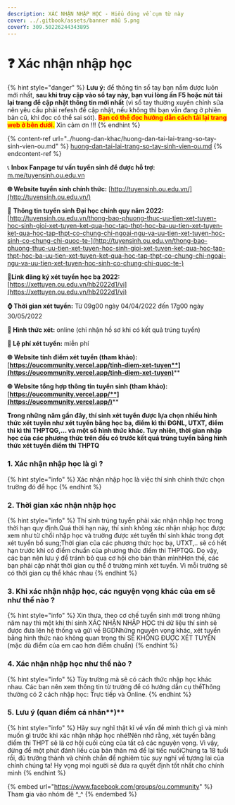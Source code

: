 ```yaml
---
description: XÁC NHẬN NHẬP HỌC - Hiểu đúng về cụm từ này
cover: ../.gitbook/assets/banner mẫu 5.png
coverY: 309.50226244343895
---
```


# ❓ Xác nhận nhập học

{% hint style="danger" %}
**Lưu ý:** để thông tin sổ tay bạn nắm được luôn mới nhất, **sau khi truy cập vào sổ tay này, bạn vui lòng ấn F5 hoặc nút tải lại trang để cập nhật thông tin mới nhất** (vì sổ tay thường xuyên chỉnh sửa nên yêu cầu phải refesh để cập nhật, nếu không thì bạn vẫn đang ở phiên bản cũ, khi đọc có thể sai sót). <mark style="color:red;">**Bạn có thể đọc hướng dẫn cách tải lại trang web ở bên dưới.**</mark> Xin cảm ơn !!!
{% endhint %}

{% content-ref url="../huong-dan-khac/huong-dan-tai-lai-trang-so-tay-sinh-vien-ou.md" %}
[huong-dan-tai-lai-trang-so-tay-sinh-vien-ou.md](../huong-dan-khac/huong-dan-tai-lai-trang-so-tay-sinh-vien-ou.md)
{% endcontent-ref %}

📞 **Inbox Fanpage tư vấn tuyển sinh để được hỗ trợ:** [m.me/tuyensinh.ou.edu.vn](https://m.me/tuyensinh.ou.edu.vn)

**🌐 Website tuyển sinh chính thức:** [http://tuyensinh.ou.edu.vn/](http://tuyensinh.ou.edu.vn/)

🔗 **Thông tin tuyển sinh Đại học chính quy năm 2022:** [http://tuyensinh.ou.edu.vn/thong-bao-phuong-thuc-uu-tien-xet-tuyen-hoc-sinh-gioi-xet-tuyen-ket-qua-hoc-tap-thpt-hoc-ba-uu-tien-xet-tuyen-ket-qua-hoc-tap-thpt-co-chung-chi-ngoai-ngu-va-uu-tien-xet-tuyen-hoc-sinh-co-chung-chi-quoc-te-](http://tuyensinh.ou.edu.vn/thong-bao-phuong-thuc-uu-tien-xet-tuyen-hoc-sinh-gioi-xet-tuyen-ket-qua-hoc-tap-thpt-hoc-ba-uu-tien-xet-tuyen-ket-qua-hoc-tap-thpt-co-chung-chi-ngoai-ngu-va-uu-tien-xet-tuyen-hoc-sinh-co-chung-chi-quoc-te-)

🔗**Link đăng ký xét tuyển học bạ 2022:** [https://xettuyen.ou.edu.vn/hb2022d1/vi](https://xettuyen.ou.edu.vn/hb2022d1/vi)

**⌚ Thời gian xét tuyển:** Từ 09g00 ngày 04/04/2022 đến 17g00 ngày 30/05/2022&#x20;

**📌 Hình thức xét:** online (chỉ nhận hồ sơ khi có kết quả trúng tuyển)

**📌 Lệ phí xét tuyển:** miễn phí

**🌐** **Website tính điểm xét tuyển (tham khảo):** [**https://oucommunity.vercel.app/tinh-diem-xet-tuyen**](https://oucommunity.vercel.app/tinh-diem-xet-tuyen)****

**🌐** **Website tổng hợp thông tin tuyển sinh (tham khảo):** [**https://oucommunity.vercel.app/**](https://oucommunity.vercel.app/)****

**Trong những năm gần đây, thí sinh xét tuyển được lựa chọn nhiều hình thức xét tuyển như xét tuyển bằng học bạ, điểm kì thi ĐGNL, UTXT, điểm thi kì thi THPTQG,... và một số hình thức khác. Tuy nhiên, thời gian nhập học của các phương thức trên đều có trước kết quả trúng tuyển bằng hình thức xét tuyển điểm thi THPTQ**

### **1. Xác nhận nhập học là gì ?**

{% hint style="info" %}
Xác nhận nhập học là việc thí sinh chính thức chọn trường đó để học
{% endhint %}

### **2. T**hời gian xác nhận nhập học

{% hint style="info" %}
Thí sinh trúng tuyển phải xác nhận nhập học trong thời hạn quy định.Quá thời hạn này, thí sinh không xác nhận nhập học được xem như từ chối nhập học và trường được xét tuyển thí sinh khác trong đợt xét tuyển bổ sung;Thời gian của các phương thức học bạ, UTXT,.. sẽ có hết hạn trước khi có điểm chuẩn của phương thức điểm thi THPTQG. Do vậy, các bạn nên lưu ý để tránh bỏ qua cơ hội cho bản thân mìnhHơn thế, các bạn phải cập nhật thời gian cụ thể ở trường mình xét tuyển. Vì mỗi trường sẽ có thời gian cụ thể khác nhau
{% endhint %}

### **3. K**hi xác nhận nhập học, các nguyện vọng khác của em sẽ như thế nào ?

{% hint style="info" %}
Xin thưa, theo cơ chế tuyển sinh mới trong những năm nay thì một khi thí sinh XÁC NHẬN NHẬP HỌC thì dữ liệu thí sinh sẽ được đưa lên hệ thống và gửi về BGDNhững nguyện vọng khác, xét tuyển bằng hình thức nào không quan trọng thì SẼ KHÔNG ĐƯỢC XÉT TUYỂN (mặc dù điểm của em cao hơn điểm chuẩn)
{% endhint %}

### **4. X**ác nhận nhập học như thế nào ?

{% hint style="info" %}
Tùy trường mà sẽ có cách thức nhập học khác nhau. Các bạn nên xem thông tin từ trường để có hướng dẫn cụ thểThông thường có 2 cách nhập học: Trực tiếp và Online.
{% endhint %}

### **5. L**ưu ý (quan điểm cá nhân**)**

{% hint style="info" %}
Hãy suy nghĩ thật kĩ về vấn đề mình thích gì và mình muốn gì trước khi xác nhận nhập học nhé!Nên nhớ rằng, xét tuyển bằng điểm thi THPT sẽ là cơ hội cuối cùng của tất cả các nguyện vọng. Vì vậy, đừng để một phút đánh liều của bản thân mà để lại tiếc nuốiChúng ta 18 tuổi rồi, đủ trưởng thành và chính chắn để nghiêm túc suy nghĩ về tương lai của chính chúng ta! Hy vọng mọi người sẽ đưa ra quyết định tốt nhất cho chính mình
{% endhint %}

{% embed url="https://www.facebook.com/groups/ou.community" %}
Tham gia vào nhóm đê ^\_^
{% endembed %}
